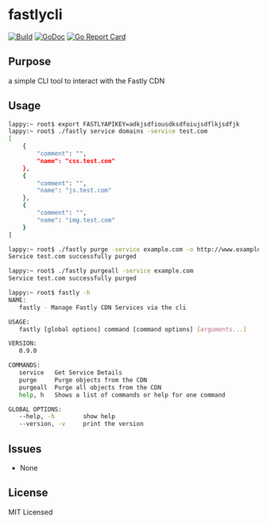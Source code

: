 # fastlycli

[![Build][1]][2]
[![GoDoc][3]][4]
[![Go Report Card][5]][6]

[1]: https://github.com/cameronnewman/fastlycli/workflows/Continuous%20Integration/badge.svg
[2]: https://github.com/cameronnewman/fastlycli/actions
[3]: https://godoc.org/github.com/cameronnewman/fastlycli?status.svg
[4]: http://godoc.org/github.com/cameronnewman/fastlycli
[5]: https://goreportcard.com/badge/github.com/cameronnewman/fastlycli
[6]: https://goreportcard.com/report/github.com/cameronnewman/fastlycli

## Purpose

a simple CLI tool to interact with the Fastly CDN

## Usage

```bash
lappy:~ root$ export FASTLYAPIKEY=adkjsdfiousdksdfoiujsdflkjsdfjk
lappy:~ root$ ./fastly service domains -service test.com
[
    {
        "comment": "",
        "name": "css.test.com"
    },
    {
        "comment": "",
        "name": "js.test.com"
    },
    {
        "comment": "",
        "name": "img.test.com"
    }
]
```

```bash
lappy:~ root$ ./fastly purge -service example.com -o http://www.example.com/js/main.js
Service test.com successfully purged
```

```bash
lappy:~ root$ ./fastly purgeall -service example.com
Service test.com successfully purged
```

```bash
lappy:~ root$ fastly -h
NAME:
   fastly - Manage Fastly CDN Services via the cli

USAGE:
   fastly [global options] command [command options] [arguments...]

VERSION:
   0.9.0

COMMANDS:
   service   Get Service Details
   purge     Purge objects from the CDN
   purgeall  Purge all objects from the CDN
   help, h   Shows a list of commands or help for one command

GLOBAL OPTIONS:
   --help, -h        show help
   --version, -v     print the version
```

## Issues

* None

## License

MIT Licensed
